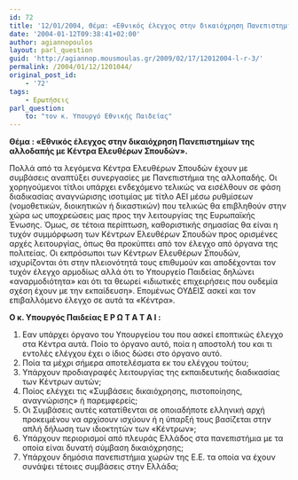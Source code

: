 ```yaml
---
id: 72
title: '12/01/2004, Θέμα: «Εθνικός έλεγχος στην δικαιόχρηση Πανεπιστημίων της αλλοδαπής με Κέντρα Ελευθέρων Σπουδών».'
date: '2004-01-12T09:38:41+02:00'
author: agiannopoulos
layout: parl_question
guid: 'http://agiannop.mousmoulas.gr/2009/02/17/12012004-l-r-3/'
permalink: /2004/01/12/1201044/
original_post_id:
    - '72'
tags:
    - Ερωτήσεις
parl_question:
    to: "τον κ. Υπουργό Εθνικής Παιδείας"
---
```


**Θέμα : «Εθνικός έλεγχος στην δικαιόχρηση Πανεπιστημίων της αλλοδαπής με Κέντρα Ελευθέρων Σπουδών».**

Πολλά από τα λεγόμενα Κέντρα Ελευθέρων Σπουδών έχουν με συμβάσεις αναπτύξει συνεργασίες με Πανεπιστήμια της αλλοπαδής. Οι χορηγούμενοι τίτλοι υπάρχει ενδεχόμενο τελικώς να εισέλθουν σε φάση διαδικασίας αναγνώρισης ισοτιμίας με τίτλο ΑΕΙ μέσω ρυθμίσεων (νομοθετικών, διοικητικών ή δικαστικών) που τελικώς θα επιβληθούν στην χώρα ως υποχρεώσεις μας προς την λειτουργίας της Ευρωπαϊκής Ένωσης. Όμως, σε τέτοια περίπτωση, καθοριστικής σημασίας θα είναι η τυχόν συμμόρφωση των Κέντρων Ελευθέρων Σπουδών προς ορισμένες αρχές λειτουργίας, όπως θα προκύπτει από τον έλεγχο από όργανα της πολιτείας. Οι εκπρόσωποι των Κέντρων Ελευθέρων Σπουδών, ισχυρίζονται ότι στην πλειονότητά τους επιθυμούν και αποδέχονται τον τυχόν έλεγχο αρμοδίως αλλά ότι το Υπουργείο Παιδείας δηλώνει «αναρμοδιότητα» και ότι τα θεωρεί «ιδιωτικές επιχειρήσεις που ουδεμία σχέση έχουν με την εκπαίδευση». Επομένως ΟΥΔΕΙΣ ασκεί και τον επιβαλλόμενο έλεγχο σε αυτά τα «Κέντρα».

**Ο κ. Υπουργός Παιδείας Ε Ρ Ω Τ Α Τ Α Ι :**

1. Eαν υπάρχει όργανο του Υπουργείου του που ασκεί εποπτικώς έλεγχο στα Κέντρα αυτά. Ποίο το όργανο αυτό, ποία η αποστολή του και τι εντολές ελέγχου έχει ο ίδιος δώσει στο όργανο αυτό.
1. Ποία τα μέχρι σήμερα αποτελέσματα εκ του ελέγχου τούτου;
1. Υπάρχουν προδιαγραφές λειτουργίας της εκπαιδευτικής διαδικασίας των Κέντρων αυτών;
1. Ποίος ελέγχει τις «Συμβάσεις δικαιόχρησης, πιστοποίησης, αναγνώρισης» ή παρεμφερείς;
1. Οι Συμβάσεις αυτές κατατίθενται σε οποιαδήποτε ελληνική αρχή προκειμένου να αρχίσουν ισχύουν ή η ύπαρξή τους βασίζεται στην απλή δήλωση των ιδιοκτητών των «Κέντρων»;
1. Υπάρχουν περιορισμοί από πλευράς Eλλάδος στα πανεπιστήμια με τα οποία είναι δυνατή σύμβαση δικαιόχρησης;
1. Υπάρχουν δημόσια πανεπιστήμια χωρών της Ε.Ε. τα οποία να έχουν συνάψει τέτοιες συμβάσεις στην Eλλάδα;